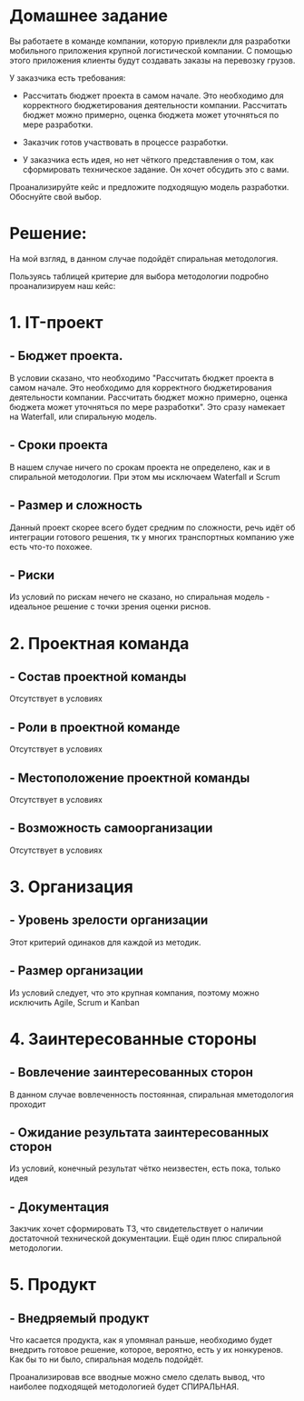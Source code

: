 # Домашнее задание

Вы работаете в команде компании, которую привлекли для разработки мобильного приложения крупной логистической компании. С помощью этого приложения клиенты будут создавать заказы на перевозку грузов.

У заказчика есть требования:

* Рассчитать бюджет проекта в самом начале. Это необходимо для корректного бюджетирования деятельности компании. Рассчитать бюджет можно примерно, оценка бюджета может уточняться по мере разработки.

* Заказчик готов участвовать в процессе разработки.

* У заказчика есть идея, но нет чёткого представления о том, как сформировать техническое задание. Он хочет обсудить это с вами.

Проанализируйте кейс и предложите подходящую модель разработки. Обоснуйте свой выбор.

# Решение:

На мой взгляд, в данном случае подойдёт спиральная методология.

Пользуясь таблицей критерие для выбора методологии подробно проанализируем наш кейс:

# 1. IT-проект
## - Бюджет проекта.

В условии сказано, что необходимо "Рассчитать бюджет проекта в самом начале. Это необходимо для корректного бюджетирования деятельности компании. Рассчитать бюджет можно примерно, оценка бюджета может уточняться по мере разработки". Это сразу намекает на Waterfall, или спиральную модель.

## - Сроки проекта

В нашем случае ничего по срокам проекта не определено, как и в спиральной методологии. При этом мы исключаем Waterfall и Scrum

## - Размер и сложность

Данный проект скорее всего будет средним по сложности, речь идёт об интеграции готового решения, тк у многих транспортных компанию уже есть что-то похожее.

## - Риски

Из условий по рискам нечего не сказано, но спиральная модель - идеальное решение с точки зрения оценки риснов.

# 2. Проектная команда
## - Состав проектной команды

Отсутствует в уcловиях

## - Роли в проектной команде

Отсутствует в уcловиях

## - Местоположение проектной команды

Отсутствует в уcловиях

## - Возможность самоорганизации

Отсутствует в уcловиях

# 3. Организация
## - Уровень зрелости организации

Этот критерий одинаков для каждой из методик.

## - Размер организации

Из условий следует, что это крупная компания, поэтому можно исключить Agile, Scrum и Kanban

# 4. Заинтересованные стороны
## - Вовлечение заинтересованных сторон

В данном случае вовлеченность постоянная, спиральная мметодология проходит

## - Ожидание результата заинтересованных сторон

Из условий, конечный результат чётко неизвестен, есть пока, только идея

## - Документация

Закзчик хочет сформировать ТЗ, что свидетельствует о наличии достаточной технической документации. Ещё один плюс спиральной методологии.

# 5. Продукт
## - Внедряемый продукт

Что касается продукта, как я упомянал раньше, необходимо будет внедрить готовое решение, которое, вероятно, есть у их нонкуренов. Как бы то ни было, спиральная модель подойдёт.

Проанализировав все вводные можно смело сделать вывод, что наиболее подходящей методологией будет СПИРАЛЬНАЯ.
